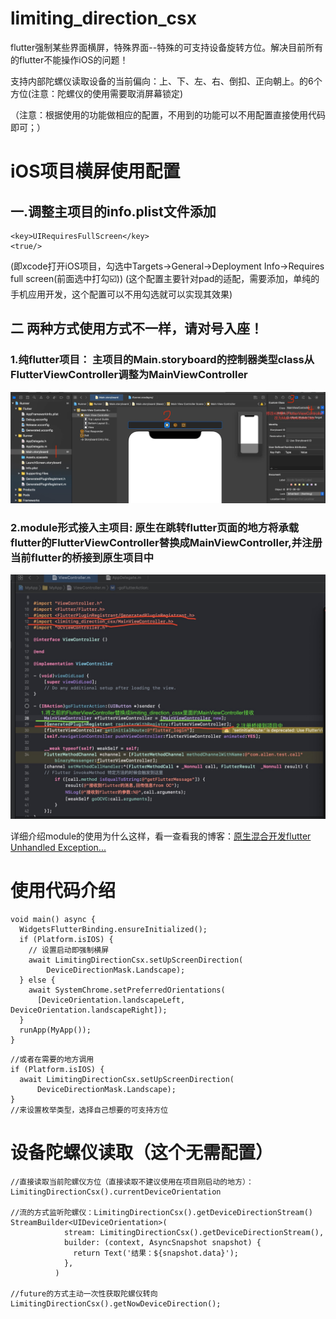 <!--
 * @Author: Cao Shixin
 * @Date: 2020-12-28 15:10:47
 * @LastEditors: Cao Shixin
 * @LastEditTime: 2021-03-31 10:37:14
 * @Description: 
-->
# limiting_direction_csx
flutter强制某些界面横屏，特殊界面--特殊的可支持设备旋转方位。解决目前所有的flutter不能操作iOS的问题！

支持内部陀螺仪读取设备的当前偏向：上、下、左、右、倒扣、正向朝上。的6个方位(注意：陀螺仪的使用需要取消屏幕锁定)

（注意：根据使用的功能做相应的配置，不用到的功能可以不用配置直接使用代码即可；）


# iOS项目横屏使用配置
## 一.调整主项目的info.plist文件添加
```
<key>UIRequiresFullScreen</key>
<true/>
```
(即xcode打开iOS项目，勾选中Targets->General->Deployment Info->Requires full screen(前面选中打勾☑️))
(这个配置主要针对pad的适配，需要添加，单纯的手机应用开发，这个配置可以不用勾选就可以实现其效果)

## 二 两种方式使用方式不一样，请对号入座！
### 1.纯flutter项目： 主项目的Main.storyboard的控制器类型class从FlutterViewController调整为MainViewController
![ios配置Main.storyboard，图片在根目录下的iosConfiguration.png](https://github.com/KirstenDunst/FlutterPlugins/blob/main/limiting_direction_csx/iosConfiguration.png)

### 2.module形式接入主项目: 原生在跳转flutter页面的地方将承载flutter的FlutterViewController替换成MainViewController,并注册当前flutter的桥接到原生项目中
![module形式接入主项目，图片在根目录下的module_configuration.jpg](https://github.com/KirstenDunst/FlutterPlugins/blob/main/limiting_direction_csx/module_configuration.jpg)

详细介绍module的使用为什么这样，看一查看我的博客：[原生混合开发flutter Unhandled Exception...](https://blog.csdn.net/BUG_delete/article/details/115342517)


# 使用代码介绍
```
void main() async {
  WidgetsFlutterBinding.ensureInitialized();
  if (Platform.isIOS) {
    // 设置启动即强制横屏
    await LimitingDirectionCsx.setUpScreenDirection(
        DeviceDirectionMask.Landscape);
  } else {
    await SystemChrome.setPreferredOrientations(
      [DeviceOrientation.landscapeLeft, DeviceOrientation.landscapeRight]);
  }
  runApp(MyApp());
}
```
```
//或者在需要的地方调用
if (Platform.isIOS) {
  await LimitingDirectionCsx.setUpScreenDirection(
      DeviceDirectionMask.Landscape);
}
//来设置枚举类型，选择自己想要的可支持方位
```


# 设备陀螺仪读取（这个无需配置）
```
//直接读取当前陀螺仪方位（直接读取不建议使用在项目刚启动的地方）：
LimitingDirectionCsx().currentDeviceOrientation

//流的方式监听陀螺仪：LimitingDirectionCsx().getDeviceDirectionStream()
StreamBuilder<UIDeviceOrientation>(
            stream: LimitingDirectionCsx().getDeviceDirectionStream(),
            builder: (context, AsyncSnapshot snapshot) {
              return Text('结果：${snapshot.data}');
            },
          )

//future的方式主动一次性获取陀螺仪转向
LimitingDirectionCsx().getNowDeviceDirection();

```
